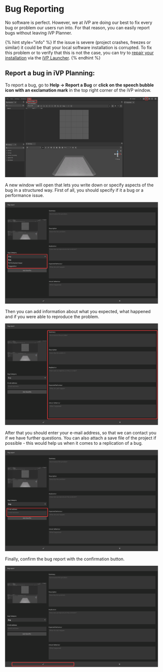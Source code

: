 # Bug Reporting

No software is perfect. However, we at iVP are doing our best to fix every bug or problem our users run into. For that reason, you can easily report bugs without leaving iVP Planner.

{% hint style="info" %}
If the issue is severe (project crashes, freezes or similar) it could be that your local software installation is corrupted. To fix this problem or to verify that this is not the case, you can try to [repair your installation](../ivp-hub/application-management/repair-installations.md) via the [iVP Launcher](../ivp-hub/).
{% endhint %}

## Report a bug in iVP Planning:

To report a bug, go to **Help -> Report a Bug** or **click on the speech bubble icon with an exclamation mark** in the top right corner of the iVP window.

![](../../.gitbook/assets/iVP_Planning_BugReporting.png)

A new window will open that lets you write down or specify aspects of the bug in a structured way. First of all, you should specify if it a bug or a performance issue.&#x20;

![](../../.gitbook/assets/iVP_Planning_BugReportingCategory.png)

Then you can add information about what you expected, what happened and if you were able to reproduce the problem.

![](../../.gitbook/assets/iVP_Planning_BugReportingProblem.png)

After that you should enter your e-mail address, so that we can contact you if we have further questions. You can also attach a save file of the project if possible - this would help us when it comes to a replication of a bug.

![](../../.gitbook/assets/iVP_Planning_BugReportingEmailAddress.png)

Finally, confirm the bug report with the confirmation button.

![](../../.gitbook/assets/iVP_Planning_BugReportingConfirmation.png)
